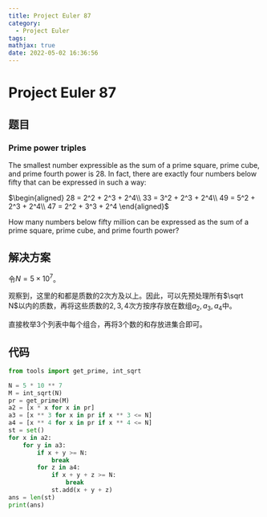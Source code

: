 ```yaml
---
title: Project Euler 87
category:
  - Project Euler
tags:
mathjax: true
date: 2022-05-02 16:36:56
---
```


<escape><!-- more --></escape>

# Project Euler 87

## 题目

### Prime power triples

The smallest number expressible as the sum of a prime square, prime cube, and prime fourth power is $28$. In fact, there are exactly four numbers below fifty that can be expressed in such a way:

$\begin{aligned}
28 = 2^2 + 2^3 + 2^4\\
33 = 3^2 + 2^3 + 2^4\\
49 = 5^2 + 2^3 + 2^4\\
47 = 2^2 + 3^3 + 2^4
\end{aligned}$

How many numbers below fifty million can be expressed as the sum of a prime square, prime cube, and prime fourth power?

## 解决方案

令$N=5\times10^7$。

观察到，这里的和都是质数的$2$次方及以上。因此，可以先预处理所有$\sqrt N$以内的质数，再将这些质数的$2,3,4$次方按序存放在数组$a_2, a_3, a_4$中。

直接枚举$3$个列表中每个组合，再将$3$个数的和存放进集合即可。

## 代码

```py
from tools import get_prime, int_sqrt

N = 5 * 10 ** 7
M = int_sqrt(N)
pr = get_prime(M)
a2 = [x * x for x in pr]
a3 = [x ** 3 for x in pr if x ** 3 <= N]
a4 = [x ** 4 for x in pr if x ** 4 <= N]
st = set()
for x in a2:
    for y in a3:
        if x + y >= N:
            break
        for z in a4:
            if x + y + z >= N:
                break
            st.add(x + y + z)
ans = len(st)
print(ans)

```
